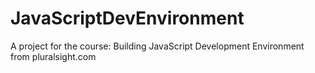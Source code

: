 # JavaScriptDevEnvironment
A project for the course: Building JavaScript Development Environment from pluralsight.com
